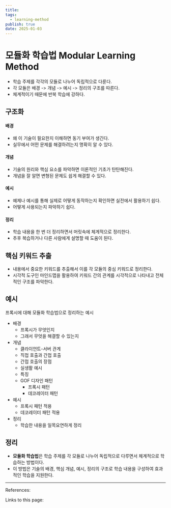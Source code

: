 ```yaml
---
title:
tags:
  - learning-method
publish: true
date: 2025-01-03
---
```


# 모듈화 학습법 Modular Learning Method

- 학습 주제를 각각의 모듈로 나누어 독립적으로 다룬다.
- 각 모듈은 배경 -> 개념 -> 예시 -> 정리의 구조를 따른다.
- 체계적이기 때문에 반복 학습에 강하다.

## 구조화

#### 배경

- 왜 이 기술이 필요한지 이해하면 동기 부여가 생긴다.
- 실무에서 어떤 문제를 해결하려는지 명확히 알 수 있다.

#### 개념

- 기술의 원리와 핵심 요소를 파악하면 이론적인 기초가 탄탄해진다.
- 개념을 잘 알면 변형된 문제도 쉽게 해결할 수 있다.

#### 예시

- 예제나 예시를 통해 실제로 어떻게 동작하는지 확인하면 실전에서 활용하기 쉽다.
- 어떻게 사용되는지 파악하기 쉽다.

#### 정리

- 학습 내용을 한 번 더 정리하면서 머릿속에 체계적으로 정리한다.
- 추후 복습하거나 다른 사람에게 설명할 때 도움이 된다.

## 핵심 키워드 추출

- 내용에서 중요한 키워드를 추출해서 이를 각 모듈의 중심 키워드로 정리한다.
- 시각적 도구인 마인드맵을 활용하여 키워드 간의 관계를 시각적으로 나타내고 전체적인 구조를 파악한다.

## 예시

프록시에 대해 모듈화 학습법으로 정리하는 예시

- 배경
  - 프록시가 무엇인지
  - 그래서 무엇을 해결할 수 있는지
- 개념
  - 클라이언트-서버 관계
  - 직접 호출과 간접 호출
  - 간접 호출의 장점
  - 실생활 예시
  - 특징
  - GOF 디자인 패턴
    - 프록시 패턴
    - 데코레이터 패턴
- 예시
  - 프록시 패턴 적용
  - 데코레이터 패턴 적용
- 정리
  - 학습한 내용을 일목요연하게 정리

## 정리

- **모듈화 학습법**은 학습 주제를 각 모듈로 나누어 독립적으로 다루면서 체계적으로 학습하는 방법이다.
- 이 방법은 기술의 배경, 핵심 개념, 예시, 정리의 구조로 학습 내용을 구성하여 효과적인 학습을 지원한다.

---

References:

Links to this page:
